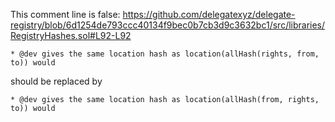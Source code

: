 This comment line is false: https://github.com/delegatexyz/delegate-registry/blob/6d1254de793ccc40134f9bec0b7cb3d9c3632bc1/src/libraries/RegistryHashes.sol#L92-L92

````
* @dev gives the same location hash as location(allHash(rights, from, to)) would 
````

should be replaced by

````
* @dev gives the same location hash as location(allHash(from, rights, to)) would
````
